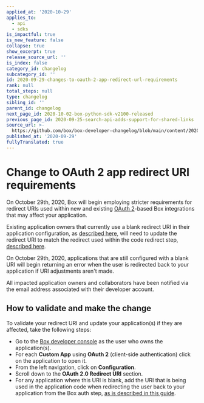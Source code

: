 ```yaml
---
applied_at: '2020-10-29'
applies_to:
  - api
  - sdks
is_impactful: true
is_new_feature: false
collapse: true
show_excerpt: true
release_source_url: ''
is_index: false
category_id: changelog
subcategory_id: ''
id: 2020-09-29-changes-to-oauth-2-app-redirect-url-requirements
rank: null
total_steps: null
type: changelog
sibling_id: ''
parent_id: changelog
next_page_id: 2020-10-02-box-python-sdk-v2100-released
previous_page_id: 2020-09-25-search-api-adds-support-for-shared-links
source_url: >-
  https://github.com/box/box-developer-changelog/blob/main/content/2020/09-29-changes-to-oauth-2-app-redirect-url-requirements.md
published_at: '2020-09-29'
fullyTranslated: true
---
```

# Change to OAuth 2 app redirect URI requirements

On October 29th, 2020, Box will begin employing stricter requirements for
redirect URIs used within new and existing
[OAuth 2](g://authentication/oauth2/)-based Box integrations that may affect
your application.

Existing application owners that currently use a blank redirect URI in their
application configuration, as
[described here](g://authentication/oauth2/oauth2-setup/#redirect-uri), will
need to update the redirect URI to match the redirect used within the code
redirect step,
[described here](g://authentication/oauth2/with-sdk/#2-redirect-user).

On October 29th, 2020, applications that are still configured with a blank URI
will begin returning an error when the user is redirected back to your
application if URI adjustments aren't made.

All impacted application owners and collaborators have been notified via
the email address associated with their developer account.

## How to validate and make the change

To validate your redirect URI and update your application(s) if they are
affected, take the following steps:

* Go to the
  [Box developer console](https://cloud.app.box.com/developers/console) as the
  user who owns the application(s).
* For each **Custom App** using **OAuth 2** (client-side authentication) click
  on the application to open it.
* From the left navigation, click on **Configuration**.
* Scroll down to the **OAuth 2.0 Redirect URI** section.
* For any application where this URI is blank, add the URI that is being used
  in the application code when redirecting the user back to your application
  from the Box auth step,
  [as is described in this guide](g://authentication/oauth2/with-sdk/#2-redirect-user).
